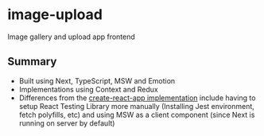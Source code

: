# image-upload

Image gallery and upload app frontend

## Summary

- Built using Next, TypeScript, MSW and Emotion
- Implementations using Context and Redux
- Differences from the [create-react-app implementation](https://github.com/kianga722/image-upload-react) include having to setup React Testing Library more manually (Installing Jest environment, fetch polyfills, etc) and using MSW as a client component (since Next is running on server by default)
